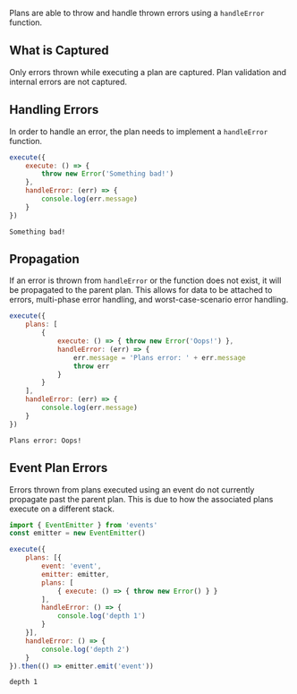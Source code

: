 Plans are able to throw and handle thrown errors using a `handleError` function.

## What is Captured
Only errors thrown while executing a plan are captured. Plan validation and internal errors are not captured.

## Handling Errors
In order to handle an error, the plan needs to implement a `handleError` function.
```js
execute({
	execute: () => {
		throw new Error('Something bad!')
	},
	handleError: (err) => {
		console.log(err.message)
	}
})
```
```text
Something bad!
```

## Propagation
If an error is thrown from `handleError` or the function does not exist, it will be propagated to the parent plan. This allows for data to be attached to errors, multi-phase error handling, and worst-case-scenario error handling.
```js
execute({
	plans: [
		{
			execute: () => { throw new Error('Oops!') },
			handleError: (err) => {
				err.message = 'Plans error: ' + err.message
				throw err
			}
		}
	],
	handleError: (err) => {
		console.log(err.message)
	}
})
```
```text
Plans error: Oops!
```

## Event Plan Errors
Errors thrown from plans executed using an event do not currently propagate past the parent plan. This is due to how the associated plans execute on a different stack.
```js
import { EventEmitter } from 'events'
const emitter = new EventEmitter()

execute({
	plans: [{
		event: 'event',
		emitter: emitter,
		plans: [
			{ execute: () => { throw new Error() } }
		],
		handleError: () => {
			console.log('depth 1')
		}
	}],
	handleError: () => {
		console.log('depth 2')
	}
}).then(() => emitter.emit('event'))
```
```text
depth 1
```
